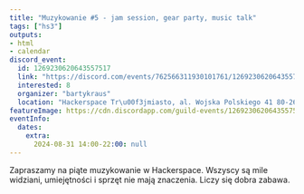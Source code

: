 ```yaml
---
title: "Muzykowanie #5 - jam session, gear party, music talk"
tags: ["hs3"]
outputs:
- html
- calendar
discord_event:
  id: 1269230620643557517
  link: "https://discord.com/events/762566311930101761/1269230620643557517"
  interested: 8
  organizer: "bartykraus"
  location: "Hackerspace Tr\u00f3jmiasto, al. Wojska Polskiego 41 80-268 Gda\u0144sk"
featureImage: https://cdn.discordapp.com/guild-events/1269230620643557517/ccf98f6a625eca2997c8fec2300fc9e0.png?size=1024
eventInfo:
  dates:
    extra:
      2024-08-31 14:00-22:00: null
---
```

Zapraszamy na piąte muzykowanie w Hackerspace. Wszyscy są mile widziani, umiejętności i sprzęt nie mają znaczenia. Liczy się dobra zabawa.
